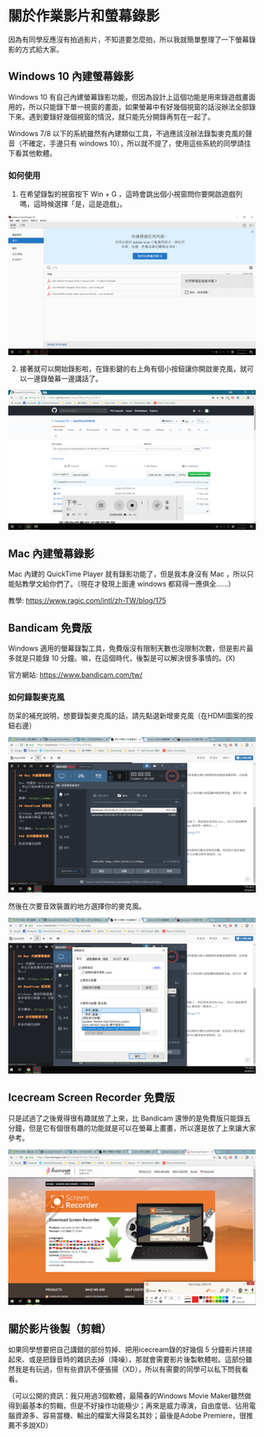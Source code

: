 # 關於作業影片和螢幕錄影

因為有同學反應沒有拍過影片，不知道要怎麼拍，所以我就簡單整理了一下螢幕錄影的方式給大家。

## Windows 10 內建螢幕錄影

Windows 10 有自己內建螢幕錄影功能，但因為設計上這個功能是用來錄遊戲畫面用的，所以只能錄下單一視窗的畫面，如果螢幕中有好幾個視窗的話沒辦法全部錄下來。遇到要錄好幾個視窗的情況，就只能先分開錄再剪在一起了。

Windows 7/8 以下的系統雖然有內建類似工具，不過應該沒辦法錄製麥克風的聲音（不確定，手邊只有 windows 10），所以就不提了，使用這些系統的同學請往下看其他軟體。

### 如何使用

1. 在希望錄製的視窗按下 Win + G ，這時會跳出個小視窗問你要開啟遊戲列嗎，這時候選擇「是，這是遊戲」。

![image](pic/windows_notification.png)

2. 接著就可以開始錄影啦，在錄影鍵的右上角有個小按鈕讓你開啟麥克風，就可以一邊錄螢幕一邊講話了。

![image](pic/windows_rec.png)

## Mac 內建螢幕錄影

Mac 內建的 QuickTime Player 就有錄影功能了，但是我本身沒有 Mac ，所以只能貼教學文給你們了。（現在才發現上面連 windows 都寫得一應俱全……）

教學: https://www.ragic.com/intl/zh-TW/blog/175

## Bandicam 免費版

Windows 適用的螢幕錄製工具，免費版沒有限制天數也沒限制次數，但是影片最多就是只能錄 10 分鐘。嘛，在這個時代，後製是可以解決很多事情的。(X)

官方網站: https://www.bandicam.com/tw/

### 如何錄製麥克風

防呆的補充說明，想要錄製麥克風的話，請先點選新增麥克風（在HDMI圖案的按鈕右邊）

![image](pic/bandicam.png)

然後在次要音效裝置的地方選擇你的麥克風。

![image](pic/bandicam_setting.png)

## Icecream Screen Recorder 免費版

只是試過了之後覺得很有趣就放了上來，比 Bandicam 還慘的是免費版只能錄五分鐘，但是它有個很有趣的功能就是可以在螢幕上畫畫，所以還是放了上來讓大家參考。

![image](pic/icecream_drawing.png)

## 關於影片後製（剪輯）

如果同學想要把自己講錯的部份剪掉、把用icecream錄的好幾個 5 分鐘影片拼接起來、或是把錄音時的雜訊去掉（降噪），那就會需要影片後製軟體啦。這部份雖然我是有玩過，但有些資訊不便張揚（XD），所以有需要的同學可以私下問我看看。

（可以公開的資訊：我只用過3個軟體，最陽春的Windows Movie Maker雖然做得到最基本的剪輯，但是不好操作功能極少；再來是威力導演，自由度低、佔用電腦資源多、容易當機、輸出的檔案大得莫名其妙；最後是Adobe Premiere，很推薦不多說XD）

